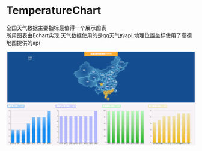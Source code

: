 # TemperatureChart
全国天气数据主要指标最值得一个展示图表  
所用图表由Echart实现,天气数据使用的是qq天气的api,地理位置坐标使用了高德地图提供的api  

![image](https://github.com/VICTORYGS/TemperatureChart/blob/master/3.png?raw=true)
